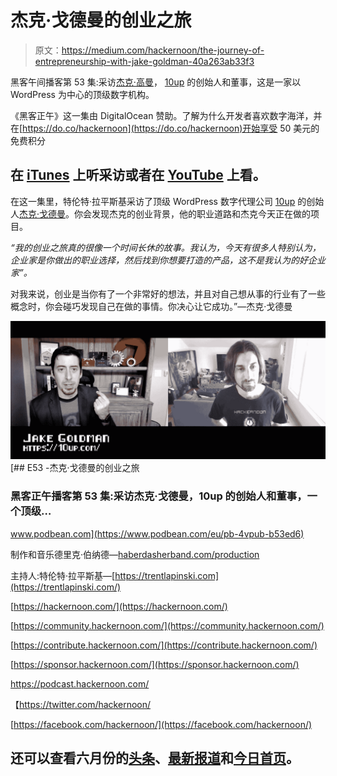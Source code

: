 # 杰克·戈德曼的创业之旅

> 原文：<https://medium.com/hackernoon/the-journey-of-entrepreneurship-with-jake-goldman-40a263ab33f3>

黑客午间播客第 53 集:采访[杰克·高曼](http://jakegoldman.me/)， [10up](https://10up.com/) 的创始人和董事，这是一家以 WordPress 为中心的顶级数字机构。

《黑客正午》这一集由 DigitalOcean 赞助。了解为什么开发者喜欢数字海洋，并在[https://do.co/hackernoon](https://do.co/hackernoon)开始享受 50 美元的免费积分

## 在 [iTunes](https://podcasts.apple.com/us/podcast/hacker-noon-podcast/id1436233955) 上听采访或者在 [YouTube](https://youtu.be/Mst52EBQVtc) 上看。

在这一集里，特伦特·拉平斯基采访了顶级 WordPress 数字代理公司 [10up](https://10up.com/) 的创始人[杰克·戈德曼](http://jakegoldman.me/)。你会发现杰克的创业背景，他的职业道路和杰克今天正在做的项目。

*“我的创业之旅真的很像一个时间长休的故事。我认为，今天有很多人特别认为，企业家是你做出的职业选择，然后找到你想要打造的产品，这不是我认为的好企业家”。*

对我来说，创业是当你有了一个非常好的想法，并且对自己想从事的行业有了一些概念时，你会碰巧发现自己在做的事情。你决心让它成功。”—杰克·戈德曼

![](img/615c7d7d92cf70ec1792807090cacf56.png)[](https://www.podbean.com/eu/pb-4vpub-b53ed6) [## E53 -杰克·戈德曼的创业之旅

### 黑客正午播客第 53 集:采访杰克·戈德曼，10up 的创始人和董事，一个顶级…

www.podbean.com](https://www.podbean.com/eu/pb-4vpub-b53ed6) 

制作和音乐德里克·伯纳德—[haberdasherband.com/production](http://haberdasherband.com/production?fbclid=IwAR2d8t0cNGHRm1ajmUNWKZ-TMUMawREhvIHSy54LKcOElf7v_TOvkAjZ78Y)

主持人:特伦特·拉平斯基—[https://trentlapinski.com](https://trentlapinski.com/)

[https://hackernoon.com/](https://hackernoon.com/)

[https://community.hackernoon.com/](https://community.hackernoon.com/)

[https://contribute.hackernoon.com/](https://contribute.hackernoon.com/)

[https://sponsor.hackernoon.com/](https://sponsor.hackernoon.com/)

https://podcast.hackernoon.com/

【https://twitter.com/hackernoon/ 

[https://facebook.com/hackernoon/](https://facebook.com/hackernoon/)

## 还可以查看六月份的[头条](https://hackernoon.com/archive/2019/06)、[最新报道](https://hackernoon.com/latest-tech-stories/home)和[今日首页](http://hackernoon.com/)。
